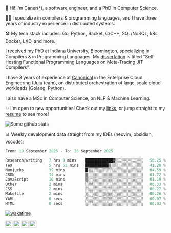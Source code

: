 👋 Hi! I'm Caner([*](https://cderici.github.io/docs/audio/name-pronunciation.opus)), a software engineer, and a PhD in Computer Science.

🧙‍♂️ I specialize in compilers & programming languages, and I have three years of industry experience in distributed systems.

🛠️ My tech stack includes: Go, Python, Racket, C/C++, SQL/NoSQL, k8s, Docker, LXD, and more.

I received my PhD at Indiana University, Bloomington, specializing in Compilers & in Programming Languages. My [dissertation](https://github.com/cderici/dissertation) is titled "Self-Hosting Functional Programming Languages on Meta-Tracing JIT Compilers".

I have 3 years of experience at [Canonical](https://github.com/canonical) in the Enterprise Cloud Engineering ([Juju](https://github.com/juju/juju) team), on distributed orchestration of large-scale cloud workloads (Golang, Python).

I also have a MSc in Computer Science, on NLP & Machine Learning.

✨ I'm open to new opportunities! Check out my [links](https://dericilab.live/), or jump straight to my [resume](https://cderici.github.io/docs/CanerDerici_Resume.pdf) to see more!

![Some github stats](https://github-readme-stats.vercel.app/api?username=cderici&show_icons=true&theme=radical&hide_border=true&hide=stars,contribs)

📊 Weekly development data straight from my IDEs (neovim, obsidian, vscode):

<!--START_SECTION:waka-->

```go
From: 19 September 2025 - To: 26 September 2025

Research/writing   7 hrs 9 mins    ████████████▓░░░░░░░░░░░░   50.25 %
TeX                5 hrs 52 mins   ██████████▒░░░░░░░░░░░░░░   41.28 %
Nunjucks           39 mins         █░░░░░░░░░░░░░░░░░░░░░░░░   04.59 %
JSON               14 mins         ▒░░░░░░░░░░░░░░░░░░░░░░░░   01.72 %
JavaScript         10 mins         ▒░░░░░░░░░░░░░░░░░░░░░░░░   01.19 %
Other              2 mins          ░░░░░░░░░░░░░░░░░░░░░░░░░   00.33 %
CSS                2 mins          ░░░░░░░░░░░░░░░░░░░░░░░░░   00.27 %
Makefile           2 mins          ░░░░░░░░░░░░░░░░░░░░░░░░░   00.26 %
YAML               0 secs          ░░░░░░░░░░░░░░░░░░░░░░░░░   00.07 %
HTML               0 secs          ░░░░░░░░░░░░░░░░░░░░░░░░░   00.03 %
```

<!--END_SECTION:waka-->

[![wakatime](https://wakatime.com/badge/user/afc0c5fb-feac-4830-8928-4c313fba9d55.svg)](https://wakatime.com/@afc0c5fb-feac-4830-8928-4c313fba9d55)

<a href="https://cderici.github.io/">
  <img align="left" alt="Homepage" width="22px" src="https://github.com/elax46/custom-brand-icons/blob/main/icon-svg/tabbar-home.svg" />
</a>
<a href="https://www.linkedin.com/in/caner-derici-0619b0aa">
  <img align="left" alt="LinkedIN" width="22px" src="https://upload.wikimedia.org/wikipedia/commons/8/81/LinkedIn_icon.svg" />
</a>
<a href="https://www.instagram.com/caner.derici/">
  <img align="left" alt="Instagram" width="22px" src="https://raw.githubusercontent.com/hussainweb/hussainweb/main/icons/instagram.png" />
</a>
<a href="https://twitter.com/canerderici">
  <img align="left" alt="Twitter" width="22px" src="https://upload.wikimedia.org/wikipedia/commons/6/6f/Logo_of_Twitter.svg" />
</a>





<!--
**cderici/cderici** is a ✨ _special_ ✨ repository because its `README.md` (this file) appears on your GitHub profile.

Here are some ideas to get you started:

- 🔭 I’m currently working on ...
- 🌱 I’m currently learning ...
- 👯 I’m looking to collaborate on ...
- 🤔 I’m looking for help with ...
- 💬 Ask me about ...
- 📫 How to reach me: ...
- 😄 Pronouns: ...
- ⚡ Fun fact: ...
-->
